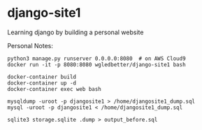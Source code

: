# django-site1
Learning django by building a personal website

Personal Notes:

    python3 manage.py runserver 0.0.0.0:8080  # on AWS Cloud9
    docker run -it -p 8080:8080 wgledbetter/django-site1 bash

    docker-container build
    docker-container up -d
    docker-container exec web bash

    mysqldump -uroot -p djangosite1 > /home/djangosite1_dump.sql
    mysql -uroot -p djangosite1 < /home/djangosite1_dump.sql
    
    sqlite3 storage.sqlite .dump > output_before.sql